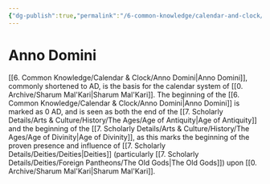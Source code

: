 ```yaml
---
{"dg-publish":true,"permalink":"/6-common-knowledge/calendar-and-clock/anno-domini/","noteIcon":""}
---
```


# Anno Domini

[[6. Common Knowledge/Calendar & Clock/Anno Domini\|Anno Domini]], commonly shortened to AD, is the basis for the calendar system of [[0. Archive/Sharum Mal'Kari\|Sharum Mal'Kari]]. The beginning of the [[6. Common Knowledge/Calendar & Clock/Anno Domini\|Anno Domini]] is marked as 0 AD, and is seen as both the end of the [[7. Scholarly Details/Arts & Culture/History/The Ages/Age of Antiquity\|Age of Antiquity]] and the beginning of the [[7. Scholarly Details/Arts & Culture/History/The Ages/Age of Divinity\|Age of Divinity]], as this marks the beginning of the proven presence and influence of [[7. Scholarly Details/Deities/Deities\|Deities]] (particularly [[7. Scholarly Details/Deities/Foreign Pantheons/The Old Gods\|The Old Gods]]) upon [[0. Archive/Sharum Mal'Kari\|Sharum Mal'Kari]]. 